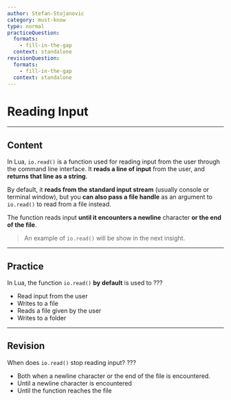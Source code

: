 ```yaml
---
author: Stefan-Stojanovic
category: must-know
type: normal
practiceQuestion:
  formats:
    - fill-in-the-gap
  context: standalone
revisionQuestion:
  formats:
    - fill-in-the-gap
  context: standalone
---
```


# Reading Input

---
## Content

In Lua, `io.read()` is a function used for reading input from the user through the command line interface. It **reads a line of input** from the user, and **returns that line as a string**. 

By default, it **reads from the standard input stream** (usually console or terminal window), but you **can also pass a file handle** as an argument to `io.read()` to read from a file instead. 

The function reads input **until it encounters a newline** character **or the end of the file**.

> An example of `io.read()` will be show in the next insight.

--- 

## Practice

In Lua, the function `io.read()` **by default** is used to ???

- Read input from the user
- Writes to a file
- Reads a file given by the user
- Writes to a folder

--- 

## Revision

When does `io.read()` stop reading input? ???

- Both when a newline character or the end of the file is encountered.
- Until a newline character is encountered
- Until the function reaches the file